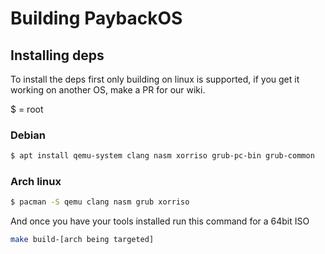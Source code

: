 # Building PaybackOS

## Installing deps
To install the deps first only building on linux is supported, if you get it working on another OS, make a PR for our wiki.

$ = root

### Debian
```bash
$ apt install qemu-system clang nasm xorriso grub-pc-bin grub-common
```

### Arch linux
```bash
$ pacman -S qemu clang nasm grub xorriso
```

And once you have your tools installed run this command for a 64bit ISO
```bash
make build-[arch being targeted]
```